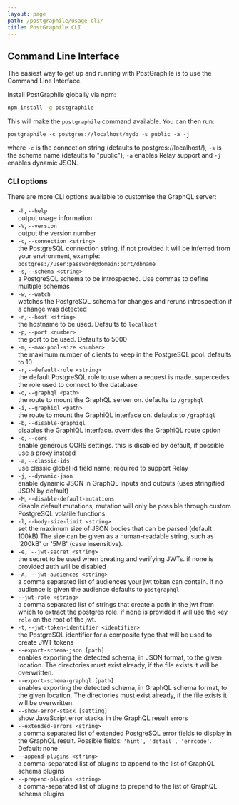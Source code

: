 ```yaml
---
layout: page
path: /postgraphile/usage-cli/
title: PostGraphile CLI
---
```


## Command Line Interface

The easiest way to get up and running with PostGraphile is to use the Command Line Interface.

Install PostGraphile globally via npm:

```bash
npm install -g postgraphile
```

This will make the `postgraphile` command available. You can then run:

```
postgraphile -c postgres://localhost/mydb -s public -a -j
```

where `-c` is the connection string (defaults to postgres://localhost/), `-s` is the schema name (defaults to "public"), `-a` enables Relay support and `-j` enables dynamic JSON.

### CLI options

There are more CLI options available to customise the GraphQL server:

- `-h`, `--help`  
  output usage information
- `-V`, `--version`  
  output the version number
- `-c`, `--connection <string>`  
  the PostgreSQL connection string, if not provided it will be inferred from your environment, example: `postgres://user:password@domain:port/dbname`
- `-s`, `--schema <string>`  
  a PostgreSQL schema to be introspected. Use commas to define multiple schemas
- `-w`, `--watch`  
  watches the PostgreSQL schema for changes and reruns introspection if a change was detected
- `-n`, `--host <string>`  
  the hostname to be used. Defaults to `localhost`
- `-p`, `--port <number>`  
  the port to be used. Defaults to 5000
- `-m`, `--max-pool-size <number>`  
  the maximum number of clients to keep in the PostgreSQL pool. defaults to 10
- `-r`, `--default-role <string>`  
  the default PostgreSQL role to use when a request is made. supercedes the role used to connect to the database
- `-q`, `--graphql <path>`  
  the route to mount the GraphQL server on. defaults to `/graphql`
- `-i`, `--graphiql <path>`  
  the route to mount the GraphiQL interface on. defaults to `/graphiql`
- `-b`, `--disable-graphiql`  
  disables the GraphiQL interface. overrides the GraphiQL route option
- `-o`, `--cors`  
  enable generous CORS settings. this is disabled by default, if possible use a proxy instead
- `-a`, `--classic-ids`  
  use classic global id field name; required to support Relay
- `-j`, `--dynamic-json`  
  enable dynamic JSON in GraphQL inputs and outputs (uses stringified JSON by default)
- `-M`, `--disable-default-mutations`  
  disable default mutations, mutation will only be possible through custom PostgreSQL volatile functions
- `-l`, `--body-size-limit <string>`  
  set the maximum size of JSON bodies that can be parsed (default 100kB) The size can be given as a human-readable string, such as '200kB' or '5MB' (case insensitive).
- `-e, --jwt-secret <string>`  
  the secret to be used when creating and verifying JWTs. if none is provided auth will be disabled
- `-A, --jwt-audiences <string>`  
  a comma separated list of audiences your jwt token can contain. If no audience is given the audience defaults to `postgraphql`
- `--jwt-role <string>`  
  a comma separated list of strings that create a path in the jwt from which to extract the postgres role. if none is provided it will use the key `role` on the root of the jwt.
- `-t`, `--jwt-token-identifier <identifier>`  
  the PostgreSQL identifier for a composite type that will be used to create JWT tokens
- `--export-schema-json [path]`  
  enables exporting the detected schema, in JSON format, to the given location. The directories must exist already, if the file exists it will be overwritten.
- `--export-schema-graphql [path]`  
  enables exporting the detected schema, in GraphQL schema format, to the given location. The directories must exist already, if the file exists it will be overwritten.
- `--show-error-stack [setting]`  
  show JavaScript error stacks in the GraphQL result errors
- `--extended-errors <string>`  
  a comma separated list of extended PostgreSQL error fields to display in the GraphQL result. Possible fields: `'hint', 'detail', 'errcode'`. Default: none
- `--append-plugins <string>`  
  a comma-separated list of plugins to append to the list of GraphQL schema plugins
- `--prepend-plugins <string>`  
  a comma-separated list of plugins to prepend to the list of GraphQL schema plugins
